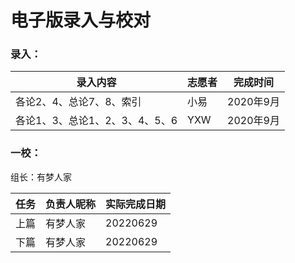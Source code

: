 # 电子版录入与校对

### 录入：

| 录入内容                       | 志愿者 | 完成时间  |
| ------------------------------ | ------ | --------- |
| 各论2、4、总论7、8、索引       | 小易   | 2020年9月 |
| 各论1、3、总论1、2、3、4、5、6 | YXW    | 2020年9月 |

### 一校：

组长：有梦人家

| 任务 | 负责人昵称 | 实际完成日期 |
| ---- | ---------- | ------------ |
| 上篇 | 有梦人家   | 20220629     |
| 下篇 | 有梦人家   | 20220629     |